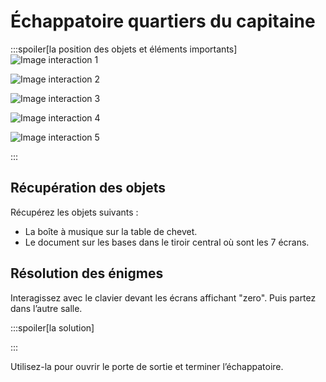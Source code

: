 # Échappatoire quartiers du capitaine

:::spoiler[la position des objets et éléments importants]
![Image interaction 1](/assets/jeu/999/guide/echappatoires/quartiers_du_capitaine/interaction_1.webp)

![Image interaction 2](/assets/jeu/999/guide/echappatoires/quartiers_du_capitaine/interaction_2.webp)

![Image interaction 3](/assets/jeu/999/guide/echappatoires/quartiers_du_capitaine/interaction_3.webp)

![Image interaction 4](/assets/jeu/999/guide/echappatoires/quartiers_du_capitaine/interaction_4.webp)

![Image interaction 5](/assets/jeu/999/guide/echappatoires/quartiers_du_capitaine/interaction_5.webp)

:::

## Récupération des objets

Récupérez les objets suivants :
- La boîte à musique sur la table de chevet.
- Le document sur les bases dans le tiroir central où sont les 7 écrans.

## Résolution des énigmes

Interagissez avec le clavier devant les écrans affichant "zero". Puis partez dans l’autre salle.





:::spoiler[la solution]

:::



Utilisez-la pour ouvrir le porte de sortie et terminer l’échappatoire.